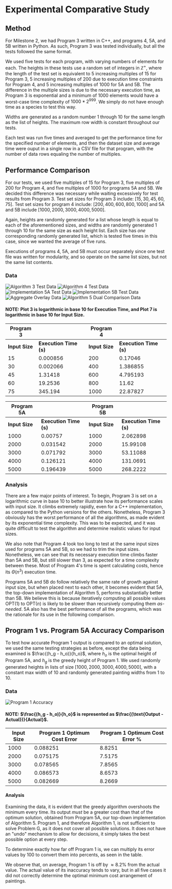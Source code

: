 # Experimental Comparative Study

## Method
For Milestone 2, we had Program 3 written in C++, and programs 4, 5A, and 5B written in Python. As such, Program 3 was tested individually, but all the tests followed the same format. 

We used five tests for each program, with varying numbers of elements for each. The heights in these tests use a random set of integers in $\mathbb{Z^+}$, where the length of the test set is equivalent to $5$ increasing multiples of $15$ for Program 3, $5$ increasing multiples of $200$ due to execution time constraints for Program 4, and $5$ increasing multiples of $1000$ for 5A and 5B. The difference in the multiple sizes is due to the necessary execution time, as Program 3 is exponential and a minimum of $1000$ elements would have a worst-case time complexity of $1000 * 2^{999}$. We simply do not have enough time as a species to test this way. 

Widths are generated as a random number $1$ through $10$ for the same length as the list of heights. The maximum row width is constant throughout our tests. 

Each test was run five times and averaged to get the performance time for the specified number of elements, and then the dataset size and average time were ouput in a single row in a CSV file for that program, with the number of data rows equaling the number of multiples. 

## Performance Comparison
For our tests, we used five multiples of $15$ for Program 3, five multiples of $200$ for Program 4, and five multiples of $1000$ for programs 5A and 5B. We decided this difference was necessary while waiting excessively for test results from Program 3. Test set sizes for Program 3 include: $[15, 30, 45, 60, 75]$. Test set sizes for program 4 include: $[200, 400, 600, 800, 1000]$ and 5A and 5B include $[1000, 2000, 3000, 4000, 5000]$. 

Again, heights are randomly generated for a list whose length is equal to each of the aforementioned sizes, and widths are randomly generated $1$ through $10$ for the same size as each height list. Each size has *one* corresponding randomly generated list, which is tested five times in this case, since we wanted the average of five runs. 

Executions of programs 4, 5A, and 5B must occur separately since one test file was written for modularity, and so operate on the same list sizes, but not the same list contents. 

### Data
![Algorithm 3 Test Data](Test_Data_A3.png)
![Algorithm 4 Test Data](Test_Data_A4.png)
![Implementation 5A Test Data](Test_Data_A5A.png)
![Implementation 5B Test Data](Test_Data_A5B.png)
![Aggregate Overlay Data](Aggregate_Overlay.png) 
![Algorithm 5 Dual Comparison Data](Algorithm_5_Comparison.png) 
#### NOTE: Plot 3 is logarithmic in base $10$ for Execution Time, and Plot 7 is logarithmic in base $10$ for Input Size.


| Program 3                |                           | Program 4                |                           |
|--------------------------|---------------------------|--------------------------|---------------------------|
| **Input Size**           | **Execution Time (s)**    | **Input Size**           | **Execution Time (s)**    |
| 15                       | 0.000856                  | 200                      | 0.17046                   |
| 30                       | 0.002066                  | 400                      | 1.386855                  |
| 45                       | 1.31418                   | 600                      | 4.795193                  |
| 60                       | 19.2536                   | 800                      | 11.62                     |
| 75                       | 345.194                   | 1000                     | 22.87827                  |

| Program 5A               |                           | Program 5B               |                           |
|--------------------------|---------------------------|--------------------------|---------------------------|
| **Input Size**           | **Execution Time (s)**    | **Input Size**           | **Execution Time (s)**    |
| 1000                     | 0.00757                   | 1000                     | 2.062898                  |
| 2000                     | 0.031542                  | 2000                     | 15.99108                  |
| 3000                     | 0.071792                  | 3000                     | 53.11088                  |
| 4000                     | 0.126121                  | 4000                     | 131.0691                  |
| 5000                     | 0.196439                  | 5000                     | 268.2222                  |


### Analysis
There are a few major points of interest. To begin, Program 3 is set on a logarithmic curve in base $10$ to better illustrate how its performance scales with input size. It climbs extremely rapidly, even for a C++ implementation, as compared to the Python versions for the others. Nonetheless, Program 3 obviously has the worst performance of all the algorithms, as made evident by its exponential time complexity. This was to be expected, and it was quite difficult to test the algorithm and determine realistic values for input sizes. 

We also note that Program 4 took too long to test at the same input sizes used for programs 5A and 5B, so we had to trim the input sizes. Nonetheless, we can see that its necessary execution time climbs faster than 5A and 5B, but still slower than 3, as expected for a time complexity between these. Most of Program 4's time is spent calculating costs, hence its $\Theta(n^3)$ execution time. 

Programs 5A and 5B do follow relatively the same rate of growth against input size, but when placed next to each other, it becomes evident that 5A, the top-down implementation of Algorithm 5, performs substantially better than 5B. We believe this is because iteratively computing all possible values $\text{OPT}(1)$ to $\text{OPT}(n)$ is likely to be slower than recursively computing them *as-needed*. 5A also has the best performance of all the programs, which was the rationale for its use in the following comparison. 

## Program 1 vs. Program 5A Accuracy Comparison
To test how accurate Program 1 output is compared to an optimal solution, we used the same testing strategies as before, except the data being examined is $\frac{(h_g - h_o)}{h_o}$, where $h_o$ is the optimal height of Program 5A, and $h_g$ is the greedy height of Program 1. We used randomly generated heights in lists of size $[1000, 2000, 3000, 4000, 5000]$, with a constant max width of $10$ and randomly generated painting widths from $1$ to $10$. 


### Data

![Program 1 Accuracy](A1_vs_A5.png)

#### NOTE: $\frac{(h_g - h_o)}{h_o}$ is represented as $\frac{(\text{Output - Actual})}{Actual}$. 

| **Input Size** | **Program 1 Optimum Cost Error** | **Program 1 Optimum Cost Error %** |
|----------------|----------------------------------|------------------------------------|
| 1000           | 0.088251                         | 8.8251                             |
| 2000           | 0.075175                         | 7.5175                             |
| 3000           | 0.078565                         | 7.8565                             |
| 4000           | 0.086573                         | 8.6573                             |
| 5000           | 0.082669                         | 8.2669                             |


#### Analysis
Examining the data, it is evident that the greedy algorithm overshoots the minimum every time. Its output *must* be a greater cost than that of the optimum solution, obtained from Program 5A, our top-down implementation of Algorithm 5. Program 1, and therefore Algorithm 1, is not sufficient to solve Problem G, as it does not cover all possible solutions. It does not have an "undo" mechanism to allow for decisions, it simply takes the best possible option at every step. 

To determine exactly how far off Program 1 is, we can multiply its error values by $100$ to convert them into percents, as seen in the table. 

We observe that, on average, Program 1 is off by $\approx8.2\%$ from the actual value. The actual value of its inaccuracy tends to vary, but in all five cases it did not correctly determine the optimal minimum cost arrangement of paintings. 